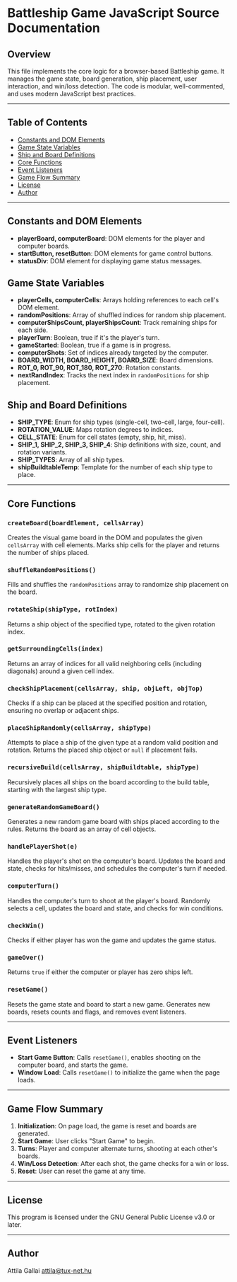 # Battleship Game JavaScript Source Documentation

## Overview

This file implements the core logic for a browser-based Battleship game. It manages the game state, board generation, ship placement, user interaction, and win/loss detection. The code is modular, well-commented, and uses modern JavaScript best practices.

---

## Table of Contents

- [Constants and DOM Elements](#constants-and-dom-elements)
- [Game State Variables](#game-state-variables)
- [Ship and Board Definitions](#ship-and-board-definitions)
- [Core Functions](#core-functions)
- [Event Listeners](#event-listeners)
- [Game Flow Summary](#game-flow-summary)
- [License](#license)
- [Author](#author)

---

## Constants and DOM Elements

- **playerBoard, computerBoard**: DOM elements for the player and computer boards.
- **startButton, resetButton**: DOM elements for game control buttons.
- **statusDiv**: DOM element for displaying game status messages.

## Game State Variables

- **playerCells, computerCells**: Arrays holding references to each cell's DOM element.
- **randomPositions**: Array of shuffled indices for random ship placement.
- **computerShipsCount, playerShipsCount**: Track remaining ships for each side.
- **playerTurn**: Boolean, true if it's the player's turn.
- **gameStarted**: Boolean, true if a game is in progress.
- **computerShots**: Set of indices already targeted by the computer.
- **BOARD_WIDTH, BOARD_HEIGHT, BOARD_SIZE**: Board dimensions.
- **ROT_0, ROT_90, ROT_180, ROT_270**: Rotation constants.
- **nextRandIndex**: Tracks the next index in `randomPositions` for ship placement.

## Ship and Board Definitions

- **SHIP_TYPE**: Enum for ship types (single-cell, two-cell, large, four-cell).
- **ROTATION_VALUE**: Maps rotation degrees to indices.
- **CELL_STATE**: Enum for cell states (empty, ship, hit, miss).
- **SHIP_1, SHIP_2, SHIP_3, SHIP_4**: Ship definitions with size, count, and rotation variants.
- **SHIP_TYPES**: Array of all ship types.
- **shipBuildtableTemp**: Template for the number of each ship type to place.

---

## Core Functions

### `createBoard(boardElement, cellsArray)`
Creates the visual game board in the DOM and populates the given `cellsArray` with cell elements. Marks ship cells for the player and returns the number of ships placed.

### `shuffleRandomPositions()`
Fills and shuffles the `randomPositions` array to randomize ship placement on the board.

### `rotateShip(shipType, rotIndex)`
Returns a ship object of the specified type, rotated to the given rotation index.

### `getSurroundingCells(index)`
Returns an array of indices for all valid neighboring cells (including diagonals) around a given cell index.

### `checkShipPlacement(cellsArray, ship, objLeft, objTop)`
Checks if a ship can be placed at the specified position and rotation, ensuring no overlap or adjacent ships.

### `placeShipRandomly(cellsArray, shipType)`
Attempts to place a ship of the given type at a random valid position and rotation. Returns the placed ship object or `null` if placement fails.

### `recursiveBuild(cellsArray, shipBuildtable, shipType)`
Recursively places all ships on the board according to the build table, starting with the largest ship type.

### `generateRandomGameBoard()`
Generates a new random game board with ships placed according to the rules. Returns the board as an array of cell objects.

### `handlePlayerShot(e)`
Handles the player's shot on the computer's board. Updates the board and state, checks for hits/misses, and schedules the computer's turn if needed.

### `computerTurn()`
Handles the computer's turn to shoot at the player's board. Randomly selects a cell, updates the board and state, and checks for win conditions.

### `checkWin()`
Checks if either player has won the game and updates the game status.

### `gameOver()`
Returns `true` if either the computer or player has zero ships left.

### `resetGame()`
Resets the game state and board to start a new game. Generates new boards, resets counts and flags, and removes event listeners.

---

## Event Listeners

- **Start Game Button**: Calls `resetGame()`, enables shooting on the computer board, and starts the game.
- **Window Load**: Calls `resetGame()` to initialize the game when the page loads.

---

## Game Flow Summary

1. **Initialization**: On page load, the game is reset and boards are generated.
2. **Start Game**: User clicks "Start Game" to begin.
3. **Turns**: Player and computer alternate turns, shooting at each other's boards.
4. **Win/Loss Detection**: After each shot, the game checks for a win or loss.
5. **Reset**: User can reset the game at any time.

---

## License

This program is licensed under the GNU General Public License v3.0 or later.

---

## Author

Attila Gallai <attila@tux-net.hu>